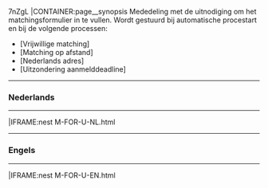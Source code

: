 7nZgL
|CONTAINER:page__synopsis
Mededeling met de uitnodiging om het matchingsformulier in te vullen.
Wordt gestuurd bij automatische procestart en bij de volgende processen:

- [Vrijwillige matching]
- [Matching op afstand]
- [Nederlands adres]
- [Uitzondering aanmelddeadline]
_____
### Nederlands
_____
|IFRAME:nest
M-FOR-U-NL.html
_____
### Engels
_____
|IFRAME:nest
M-FOR-U-EN.html
